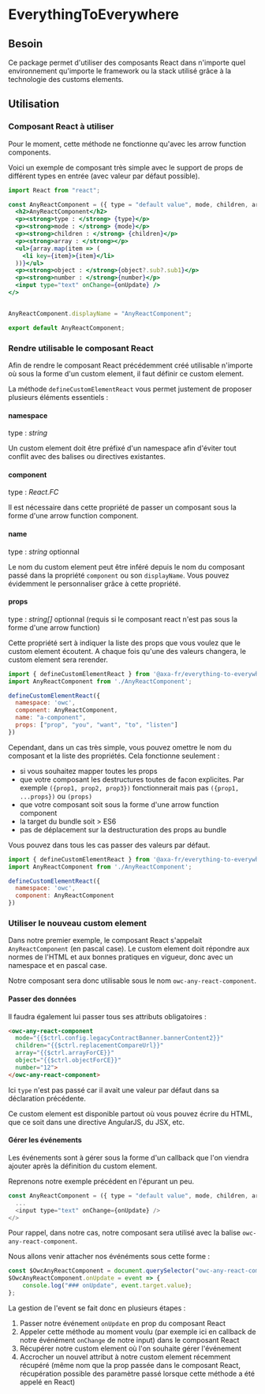# EverythingToEverywhere

## Besoin

Ce package permet d'utiliser des composants React dans n'importe quel environnement qu'importe le framework ou la stack utilisé grâce à la technologie des customs elements. 

## Utilisation

### Composant React à utiliser

Pour le moment, cette méthode ne fonctionne qu'avec les arrow function components.

Voici un exemple de composant très simple avec le support de props de différent types en entrée (avec valeur par défaut possible).

```jsx
import React from "react";

const AnyReactComponent = ({ type = "default value", mode, children, array = [], object, number, onUpdate }) => <>
  <h2>AnyReactComponent</h2>
  <p><strong>type : </strong> {type}</p>
  <p><strong>mode : </strong> {mode}</p>
  <p><strong>children : </strong> {children}</p>
  <p><strong>array : </strong></p>
  <ul>{array.map(item => (    
    <li key={item}>{item}</li>
  ))}</ul>
  <p><strong>object : </strong>{object?.sub?.sub1}</p>
  <p><strong>number : </strong>{number}</p>
  <input type="text" onChange={onUpdate} />
</>


AnyReactComponent.displayName = "AnyReactComponent";

export default AnyReactComponent;
```


### Rendre utilisable le composant React
Afin de rendre le composant React précédemment créé utilisable n'importe où sous la forme d'un custom element, il faut définir ce custom element. 

La méthode `defineCustomElementReact` vous permet justement de proposer plusieurs éléments essentiels : 
#### namespace
type : *string*

Un custom element doit être préfixé d'un namespace afin d'éviter tout conflit avec des balises ou directives existantes.

#### component
type : *React.FC*

Il est nécessaire dans cette propriété de passer un composant sous la forme d'une arrow function component.

#### name
type : *string* optionnal

Le nom du custom element peut être inféré depuis le nom du composant passé dans la propriété `component` ou son `displayName`.
Vous pouvez évidemment le personnaliser grâce à cette propriété.

#### props
type : *string[]* optionnal (requis si le composant react n'est pas sous la forme d'une arrow function)

Cette propriété sert à indiquer la liste des props que vous voulez que le custom element écoutent. A chaque fois qu'une des valeurs changera, le custom element sera rerender.


```js
import { defineCustomElementReact } from '@axa-fr/everything-to-everywhere';
import AnyReactComponent from './AnyReactComponent';

defineCustomElementReact({
  namespace: 'owc',
  component: AnyReactComponent,
  name: "a-component",
  props: ["prop", "you", "want", "to", "listen"]
})
```

Cependant, dans un cas très simple, vous pouvez omettre le nom du composant et la liste des propriétés. Cela fonctionne seulement : 
- si vous souhaitez mapper toutes les props 
- que votre composant les destructures toutes de facon explicites. Par exemple `({prop1, prop2, prop3})` fonctionnerait mais pas `({prop1, ...props})` ou `(props)`
- que votre composant soit sous la forme d'une arrow function component
- la target du bundle soit > ES6
- pas de déplacement sur la destructuration des props au bundle

Vous pouvez dans tous les cas passer des valeurs par défaut.

```js
import { defineCustomElementReact } from '@axa-fr/everything-to-everywhere';
import AnyReactComponent from './AnyReactComponent';

defineCustomElementReact({
  namespace: 'owc',
  component: AnyReactComponent
})
```

### Utiliser le nouveau custom element

Dans notre premier exemple, le composant React s'appelait `AnyReactComponent` (en pascal case).
Le custom element doit répondre aux normes de l'HTML et aux bonnes pratiques en vigueur, donc avec un namespace et en pascal case.

Notre composant sera donc utilisable sous le nom `owc-any-react-component`.

#### Passer des données

Il faudra également lui passer tous ses attributs obligatoires : 

```html
<owc-any-react-component
  mode="{{$ctrl.config.legacyContractBanner.bannerContent2}}"
  children="{{$ctrl.replacementCompareUrl}}"
  array="{{$ctrl.arrayForCE}}"
  object="{{$ctrl.objectForCE}}"
  number="12">
</owc-any-react-component>
```

Ici `type` n'est pas passé car il avait une valeur par défaut dans sa déclaration précédente.

Ce custom element est disponible partout où vous pouvez écrire du HTML, que ce soit dans une directive AngularJS, du JSX, etc.

#### Gérer les événements

Les événements sont à gérer sous la forme d'un callback que l'on viendra ajouter après la définition du custom element.

Reprenons notre exemple précédent en l'épurant un peu.

```javascript
const AnyReactComponent = ({ type = "default value", mode, children, array = [], object, number, onUpdate }) => <>
  ...
  <input type="text" onChange={onUpdate} />
</>
```

Pour rappel, dans notre cas, notre composant sera utilisé avec la balise `owc-any-react-component`. 

Nous allons venir attacher nos événéments sous cette forme : 

```js
const $OwcAnyReactComponent = document.querySelector("owc-any-react-component");
$OwcAnyReactComponent.onUpdate = event => {
    console.log("### onUpdate", event.target.value);
};
```

La gestion de l'event se fait donc en plusieurs étapes : 
1. Passer notre événement `onUpdate` en prop du composant React
2. Appeler cette méthode au moment voulu (par exemple ici en callback de notre événément `onChange` de notre input) dans le composant React
3. Récupérer notre custom element où l'on souhaite gérer l'événement
4. Accrocher un nouvel attribut à notre custom element récemment récupéré (même nom que la prop passée dans le composant React, récupération possible des paramètre passé lorsque cette méthode a été appelé en React)
